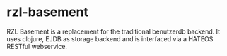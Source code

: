 # rzl-basement
RZL Basement is a replacement for the traditional benutzerdb backend. It uses clojure, EJDB as storage backend and is interfaced via a HATEOS RESTful webservice.
